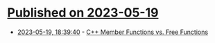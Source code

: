 # [Published on 2023-05-19](index.md)

* [2023-05-19, 18:39:40](https://lobste.rs/s/oekc6v/c_member_functions_vs_free_functions) - [C++ Member Functions vs. Free Functions](https://www.danielsieger.com/blog/2023/05/01/cpp-member-vs-free-functions.html)
